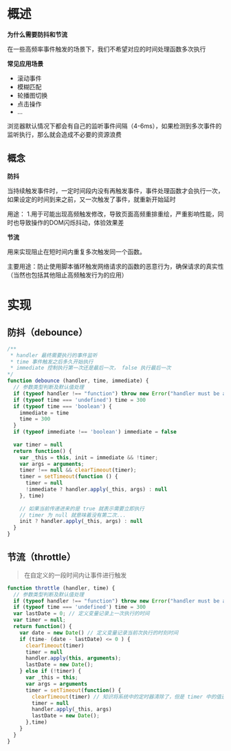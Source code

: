 # 概述

**为什么需要防抖和节流**

 在一些高频率事件触发的场景下，我们不希望对应的时间处理函数多次执行

**常见应用场景**

- 滚动事件
- 模糊匹配
- 轮播图切换
- 点击操作
- ...

浏览器默认情况下都会有自己的监听事件间隔（4-6ms），如果检测到多次事件的监听执行，那么就会造成不必要的资源浪费



## 概念

**防抖**

当持续触发事件时，一定时间段内没有再触发事件，事件处理函数才会执行一次，如果设定的时间到来之前，又一次触发了事件，就重新开始延时

用途： 1.用于可能出现高频触发修改，导致页面高频重排重绘，严重影响性能，同时也导致操作的DOM闪烁抖动，体验效果差

**节流**

用来实现阻止在短时间内重复多次触发同一个函数。

主要用途：防止使用脚本循环触发网络请求的函数的恶意行为，确保请求的真实性（当然也包括其他阻止高频触发行为的应用）



# 实现

## 防抖（debounce）

```js
/**
 * handler 最终需要执行的事件监听
 * time 事件触发之后多久开始执行
 * immediate 控制执行第一次还是最后一次， false 执行最后一次
*/
function debounce (handler, time, immediate) {
  // 参数类型判断及默认值处理
  if (typeof handler !== "function") throw new Error("handler must be an function")
  if (typeof time === 'undefined') time = 300
  if (typeof time === 'boolean') {
    immediate = time
    time = 300
  }
  if (typeof immediate !== 'boolean') immediate = false
  
  var timer = null
  return function() {
    var _this = this, init = immediate && !timer;
    var args = arguments;
    timer !== null && clearTimeout(timer);
    timer = setTimeout(function () {
      timer = null
      !immediate ? handler.apply(_this, args) : null
    }, time)
    
    // 如果当前传递进来的是 true 就表示需要立即执行
    // timer 为 null 就意味着没有第二次...
    init ? handler.apply(_this, args) : null
  }
}
```



## 节流（throttle）

> 在自定义的一段时间内让事件进行触发

```js
function throttle (handler, time) {
  // 参数类型判断及默认值处理
  if (typeof handler !== "function") throw new Error("handler must be an function")
  if (typeof time === 'undefined') time = 300
  var lastDate = 0; // 定义变量记录上一次执行的时间
  var timer = null;
  return function() {
    var date = new Date() // 定义变量记录当前次执行的时刻时间
    if (time- (date - lastDate) <= 0 ) {
      clearTimeout(timer)
      timer = null
      handler.apply(this, arguments);
      lastDate = new Date();
    } else if (!timer) {
      var _this = this;
      var args = arguments
      timer = setTimeout(function() {
        clearTimeout(timer) // 知识将系统中的定时器清除了，但是 timer 中的值还在
        timer = null
        handler.apply(_this, args)
        lastDate = new Date();
      },time)
    }
  }
}
```

